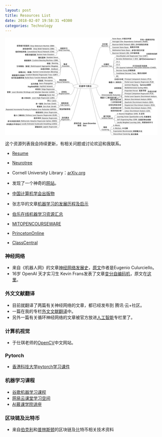 ```yaml
---
layout: post
title: Resources List
date: 2018-02-07 19:58:31 +0300
categories: Technology
---
```


<img src="./images/20180207_ResourceList.jpg"></img>

这个资源列表我会持续更新，有相关问题或讨论欢迎和我联系。

- [Resume](https://www.sharelatex.com/templates/556b27cf0d23e5a8117053d9)

- [Neurotree](https://neurotree.org/neurotree/tree.php?pid=821&pnodecount=4&cnodecount=4&fontsize=1)

- Cornell University Library：[arXiv.org](https://arxiv.org/)

- 发现了一个神奇的[网站](https://www.aminer.cn/)。

- [中国计算机学会出版物](http://www.ccf.org.cn/dl/publications/cccf/)
- 张志华的文章[机器学习的发展历程及启示](http://www.ccf.org.cn/c/2016-12-09/554177.shtml)

- [伯乐在线机器学习资源汇总](https://github.com/jobbole/awesome-machine-learning-cn)

- [MITOPENCOURSEWARE](https://ocw.mit.edu/index.htm)

- [PrincetonOnline](https://online.princeton.edu/)

- [ClassCentral](https://www.class-central.com/)

### 神经网络

- 来自《机器人网》的文章[神经网络发展史](https://www.jqr.com/news/009668)，[原文](https://towardsdatascience.com/neural-network-architectures-156e5bad51ba)作者是Eugenio Culurciello。
- 16岁 OpenAI 天才实习生 Kevin Frans发表了文章[变分自编码机](https://cloud.tencent.com/developer/article/1005663)，原文在[这里](http://kvfrans.com/variational-autoencoders-explained/)。


### 外文文献翻译

- 目前就翻译了两篇有关神经网络的文章，都已经发布到 腾讯·云+社区。
- 一篇在我的专栏[外文文献翻译](https://cloud.tencent.com/developer/column/2117)中。
- 另外一篇有关循环神经网络的文章被官方放进[人工智能](https://cloud.tencent.com/developer/article/1039907)专栏里了。

### 计算机视觉

- 于仕琪老师的[OpenCV](http://www.opencv.org.cn/)中文网站。

### Pytorch

- [香港科技大学pytorch学习课件](https://github.com/hunkim/PyTorchZeroToAll)

### 机器学习课程

- [谷歌机器学习课程](https://developers.google.com/machine-learning/crash-course/)
- [网易云课堂学习空间](https://study.163.com/my)
- [AI慕课学院讲座](http://www.mooc.ai/open/list)

### 区块链及比特币

- 来自[伯克利](https://blockchain.berkeley.edu/decal/sp18/fund/)和[普林斯顿](http://bitcoinbook.cs.princeton.edu/)的区块链及比特币相关技术资料

